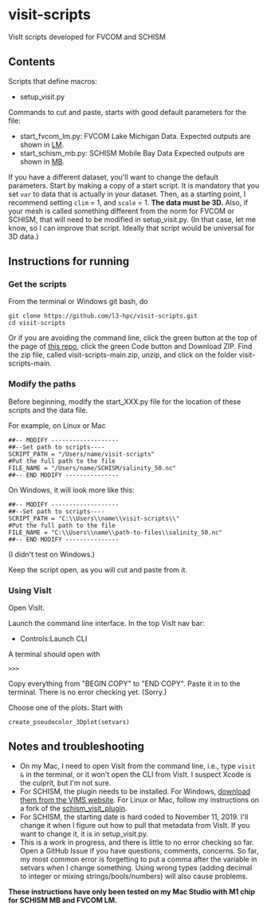 # visit-scripts
VisIt scripts developed for FVCOM and SCHISM

## Contents

Scripts that define macros:
- setup_visit.py

Commands to cut and paste, starts with good default parameters for the file:
- start_fvcom_lm.py: FVCOM Lake Michigan Data.  Expected outputs are shown in [LM](LM.md). 
- start_schism_mb.py: SCHISM Mobile Bay Data  Expected outputs are shown in [MB](MB.md). 

If you have a different dataset, you'll want to change the default parameters.  Start by making a copy of a start script. It is mandatory that you set `var` to data that is actually in your dataset.  Then, as a starting point, I recommend setting `clim` = 1, and `scale` = 1.  **The data must be 3D.**  Also, if your mesh is called something different from the norm for FVCOM or SCHISM, that will need to be modified in setup_visit.py.  (In that case, let me know, so I can improve that script.  Ideally that script would be universal for 3D data.)

## Instructions for running

### Get the scripts
From the terminal or Windows git bash, do
```
git clone https://github.com/l3-hpc/visit-scripts.git
cd visit-scripts
```

Or if you are avoiding the command line, click the green button at the top of the page of [this repo](https://github.com/l3-hpc/visit-scripts), click the green Code button and Download ZIP.  Find the zip file, called visit-scripts-main.zip, unzip, and click on the folder visit-scripts-main.

### Modify the paths
Before beginning, modify the start_XXX.py file for the location of these scripts and the data file.

For example, on Linux or Mac
```
##-- MODIFY -------------------
##--Set path to scripts----
SCRIPT_PATH = "/Users/name/visit-scripts"
#Put the full path to the file
FILE_NAME = "/Users/name/SCHISM/salinity_50.nc"
##-- END MODIFY ---------------
``` 

On Windows, it will look more like this:
```
##-- MODIFY -------------------
##--Set path to scripts----
SCRIPT_PATH = "C:\\Users\\name\\visit-scripts\\"
#Put the full path to the file
FILE_NAME = "C:\\Users\\name\\path-to-files\\salinity_50.nc"
##-- END MODIFY ---------------
``` 
(I didn't test on Windows.)

Keep the script open, as you will cut and paste from it.

### Using VisIt
Open VisIt.

Launch the command line interface.  In the top VisIt nav bar:
- Controls:Launch CLI

A terminal should open with
```
>>>
```

Copy everything from "BEGIN COPY" to "END COPY".  Paste it in to the terminal.  There is no error checking yet.  (Sorry.)

Choose one of the plots.  Start with
```
create_pseudocolor_3Dplot(setvars)
```

## Notes and troubleshooting
- On my Mac, I need to open VisIt from the command line, i.e., type `visit &` in the terminal, or it won't open the CLI from VisIt.  I suspect Xcode is the culprit, but I'm not sure.
- For SCHISM, the plugin needs to be installed.  For Windows, [download them from the VIMS website](http://ccrm.vims.edu/w/index.php/Visualization_with_VisIT). For Linux or Mac, follow my instructions on a fork of the [schism_visit_plugin](https://github.com/lisalenorelowe/schism_visit_plugin).
- For SCHISM, the starting date is hard coded to November 11, 2019.  I'll change it when I figure out how to pull that metadata from VisIt.  If you want to change it, it is in setup_visit.py.
- This is a work in progress, and there is little to no error checking so far. Open a GitHub Issue if you have questions, comments, concerns.  So far, my most common error is forgetting to put a comma after the variable in setvars when I change something.  Using wrong types (adding decimal to integer or mixing strings/bools/numbers) will also cause problems.


**These instructions have only been tested on my Mac Studio with M1 chip for SCHISM MB and FVCOM LM.**
